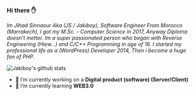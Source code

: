 ### Hi there ✋

*Im Jihad Sinnaour Aka (JS / Jakiboy), Software Engineer From Morocco (Marrakech), 
I got my M.Sc. - Computer Science in 2017, Anyway Diploma doesn't metter. 
Im a super passionated person who began with Reverse Engineering (Hiew...) and C/C++ Programming in age of 16. 
I started my professional life as a (WordPress) Developer 2014, Then i become a huge fan of PHP.*

![Jakiboy's github stats](https://github-readme-stats.vercel.app/api?username=Jakiboy&show_icons=true&theme=material-palenight)

- 🔭 I’m currently working on a **Digital product (software) (Server/Client)**
- 🌱 I’m currently learning **WEB3.0**
